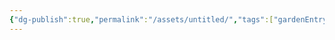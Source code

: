 ```yaml
---
{"dg-publish":true,"permalink":"/assets/untitled/","tags":["gardenEntry"],"created":"2025-07-04T20:54:29.945+02:00"}
---
```


